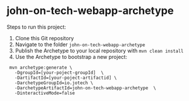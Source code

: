 # john-on-tech-webapp-archetype

Steps to run this project:

1. Clone this Git repository
2. Navigate to the folder `john-on-tech-webapp-archetype`
3. Publish the Archetype to your local repository with `mvn clean install`
4. Use the Archetype to bootstrap a new project:
```
 mvn archetype:generate \
   -DgroupId=[your-poject-groupId]  \
   -DartifactId=[your-poject-artifactid] \
   -DarchetypeGroupId=io.jotech \
   -DarchetypeArtifactId=john-on-tech-webapp-archetype  \
   -DinteractiveMode=false
